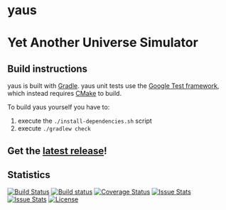 # yaus
Yet Another Universe Simulator
==============================

Build instructions
------------------
yaus is built with [Gradle](http://gradle.org/ "Realize Build Happiness").
yaus unit tests use the [Google Test framework](https://github.com/google/googletest), which instead requires [CMake](https://cmake.org/) to build.

To build yaus yourself you have to:

1. execute the `./install-dependencies.sh` script
2. execute `./gradlew check`

Get the [latest release](https://github.com/apetrozzelli/yaus/releases/latest)! 
-------------------------------------------------------------------------------

Statistics
----------

[![Build Status](https://travis-ci.org/apetrozzelli/yaus.png?branch=master)](https://travis-ci.org/apetrozzelli/yaus)
[![Build status](https://ci.appveyor.com/api/projects/status/navecp6nfn90tq0r/branch/master?svg=true&passingText=windows%20build%20passing)](https://ci.appveyor.com/project/apetrozzelli/yaus/branch/master)
[![Coverage Status](https://coveralls.io/repos/github/apetrozzelli/yaus/badge.svg?branch=master)](https://coveralls.io/github/apetrozzelli/yaus?branch=master)
[![Issue Stats](http://issuestats.com/github/apetrozzelli/yaus/badge/issue)](http://issuestats.com/github/apetrozzelli/yaus)
[![Issue Stats](http://issuestats.com/github/apetrozzelli/yaus/badge/pr)](http://issuestats.com/github/apetrozzelli/yaus)
[![License](https://img.shields.io/badge/license-MIT-blue.svg)](https://github.com/apetrozzelli/yaus/blob/master/LICENSE.txt)

